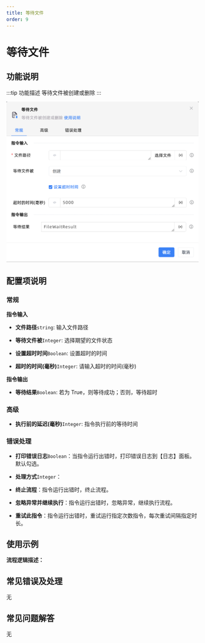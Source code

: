 ```yaml
---
title: 等待文件
order: 9
---
```


# 等待文件

## 功能说明

:::tip 功能描述
等待文件被创建或删除
:::

![等待文件](../../../assets/等待文件_command.png)

## 配置项说明

### 常规

**指令输入**

- **文件路径**`string`: 输入文件路径

- **等待文件被**`Integer`: 选择期望的文件状态

- **设置超时时间**`Boolean`: 设置超时的时间

- **超时的时间(毫秒)**`Integer`: 请输入超时的时间(毫秒)


**指令输出**

- **等待结果**`Boolean`: 若为 True，则等待成功；否则，等待超时

### 高级

- **执行前的延迟(毫秒)**`Integer`: 指令执行前的等待时间

### 错误处理

- **打印错误日志**`Boolean`：当指令运行出错时，打印错误日志到【日志】面板。默认勾选。

- **处理方式**`Integer`：

 - **终止流程**：指令运行出错时，终止流程。

 - **忽略异常并继续执行**：指令运行出错时，忽略异常，继续执行流程。

 - **重试此指令**：指令运行出错时，重试运行指定次数指令，每次重试间隔指定时长。

## 使用示例

**流程逻辑描述：** 

## 常见错误及处理

无

## 常见问题解答

无

